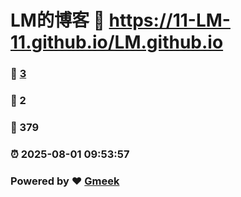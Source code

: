 # LM的博客 :link: https://11-LM-11.github.io/LM.github.io 
### :page_facing_up: [3](https://11-LM-11.github.io/LM.github.io/tag.html) 
### :speech_balloon: 2 
### :hibiscus: 379 
### :alarm_clock: 2025-08-01 09:53:57 
### Powered by :heart: [Gmeek](https://github.com/Meekdai/Gmeek)
